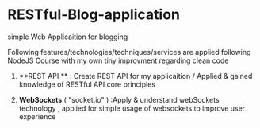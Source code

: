 # RESTful-Blog-application
 simple Web Applicaition for blogging 

Following features/technologies/techniques/services are applied following NodeJS Course with my own tiny improvment regarding clean code

 1)  **REST API ** : Create REST API for my applicaition / Applied & gained knowledge of RESTful API core principles 

2) **WebSockets** ( "socket.io" ) :Apply & understand webSockets technology , applied for simple usage of websockets to improve user experience 

